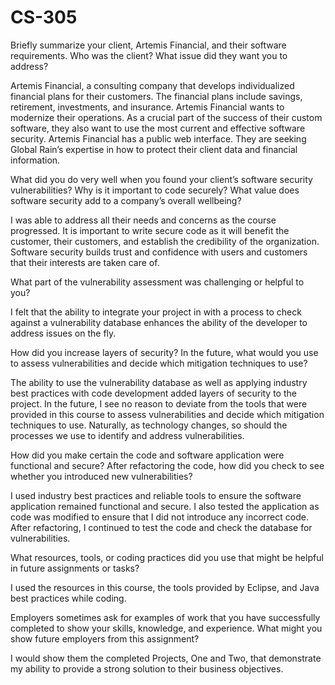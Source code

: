 # CS-305

Briefly summarize your client, Artemis Financial, and their software requirements. Who was the client? What issue did they want you to address?

Artemis Financial, a consulting company that develops individualized financial plans for their customers. The financial plans include savings, retirement, investments, and insurance.  Artemis Financial wants to modernize their operations. As a crucial part of the success of their custom software, they also want to use the most current and effective software security. Artemis Financial has a public web interface. They are seeking Global Rain’s expertise in how to protect their client data and financial information.

What did you do very well when you found your client’s software security vulnerabilities? Why is it important to code securely? What value does software security add to a company’s overall wellbeing?

I was able to address all their needs and concerns as the course progressed. It is important to write secure code as it will benefit the customer, their customers, and establish the credibility of the organization. Software security builds trust and confidence with users and customers that their interests are taken care of.

What part of the vulnerability assessment was challenging or helpful to you?

I felt that the ability to integrate your project in with a process to check against a vulnerability database enhances the ability of the developer to address issues on the fly.

How did you increase layers of security? In the future, what would you use to assess vulnerabilities and decide which mitigation techniques to use?

The ability to use the vulnerability database as well as applying industry best practices with code development added layers of security to the project. In the future, I see no reason to deviate from the tools that were provided in this course to assess vulnerabilities and decide which mitigation techniques to use. Naturally, as technology changes, so should the processes we use to identify and address vulnerabilities.

How did you make certain the code and software application were functional and secure? After refactoring the code, how did you check to see whether you introduced new vulnerabilities?

I used industry best practices and reliable tools to ensure the software application remained functional and secure. I also tested the application as code was modified to ensure that I did not introduce any incorrect code. After refactoring, I continued to test the code and check the database for vulnerabilities.

What resources, tools, or coding practices did you use that might be helpful in future assignments or tasks?

I used the resources in this course, the tools provided by Eclipse, and Java best practices while coding.

Employers sometimes ask for examples of work that you have successfully completed to show your skills, knowledge, and experience. What might you show future employers from this assignment?

I would show them the completed Projects, One and Two, that demonstrate my ability to provide a strong solution to their business objectives.
